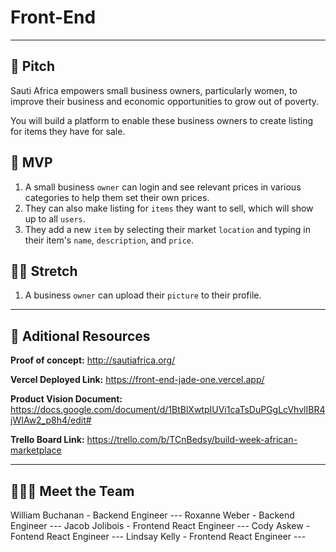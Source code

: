 # Front-End
-----

## 📣 **Pitch**

Sauti Africa empowers small business owners, particularly women, to improve their business and economic opportunities to grow out of poverty. 

You will build a platform to enable these business owners to create listing for items they have for sale.


## 💪 **MVP**

1. A small business `owner` can login and see relevant prices in various categories to help them set their own prices. 
2. They can also make listing for `items` they want to sell, which will show up to all `users`.
3. They add a new `item` by selecting their market `location` and typing in their item's `name`, `description`, and `price`.


## 🏃‍♀️ **Stretch**

1. A business `owner` can upload their `picture` to their profile.

-----
## 💠 **Aditional Resources**

**Proof of concept:** http://sautiafrica.org/

**Vercel Deployed Link:** https://front-end-jade-one.vercel.app/

**Product Vision Document:** https://docs.google.com/document/d/1BtBlXwtpIUVi1caTsDuPGgLcVhvlIBR4jWIAw2_p8h4/edit#

**Trello Board Link:** https://trello.com/b/TCnBedsy/build-week-african-marketplace

-----
## 🧍🧍‍♀️ **Meet the Team**
William Buchanan - Backend Engineer --- 
Roxanne Weber - Backend Engineer --- 
Jacob Jolibois - Frontend React Engineer --- 
Cody Askew - Fontend React Engineer --- 
Lindsay Kelly - Frontend React Engineer --- 
